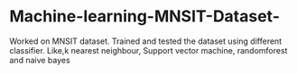 # Machine-learning-MNSIT-Dataset-
Worked on MNSIT dataset. Trained and tested the dataset using different classifier. Like,k nearest neighbour, Support vector machine, randomforest and  naive bayes
